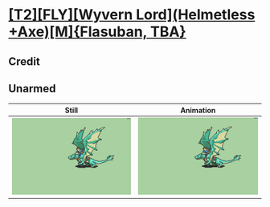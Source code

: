 # [\[T2\]\[FLY\]\[Wyvern Lord\]\(Helmetless +Axe\)\[M\]{Flasuban, TBA}](../)

## Credit


	
## Unarmed

| Still | Animation |
| :---: | :-------: |
| ![Unarmed still](./Unarmed_000.png) | ![Unarmed animation](./Unarmed.gif) |
